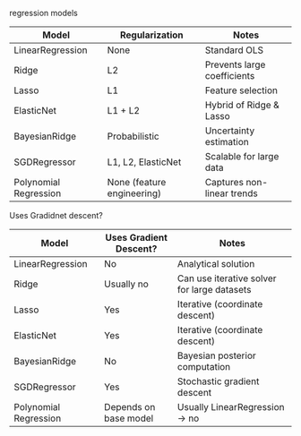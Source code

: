 regression models

| Model                 | Regularization             | Notes                       |
| --------------------- | -------------------------- | --------------------------- |
| LinearRegression      | None                       | Standard OLS                |
| Ridge                 | L2                         | Prevents large coefficients |
| Lasso                 | L1                         | Feature selection           |
| ElasticNet            | L1 + L2                    | Hybrid of Ridge & Lasso     |
| BayesianRidge         | Probabilistic              | Uncertainty estimation      |
| SGDRegressor          | L1, L2, ElasticNet         | Scalable for large data     |
| Polynomial Regression | None (feature engineering) | Captures non-linear trends  |


Uses Gradidnet descent?

| Model                 | Uses Gradient Descent? | Notes                                       |
| --------------------- | ---------------------- | ------------------------------------------- |
| LinearRegression      | No                     | Analytical solution                         |
| Ridge                 | Usually no             | Can use iterative solver for large datasets |
| Lasso                 | Yes                    | Iterative (coordinate descent)              |
| ElasticNet            | Yes                    | Iterative (coordinate descent)              |
| BayesianRidge         | No                     | Bayesian posterior computation              |
| SGDRegressor          | Yes                    | Stochastic gradient descent                 |
| Polynomial Regression | Depends on base model  | Usually LinearRegression → no               |
